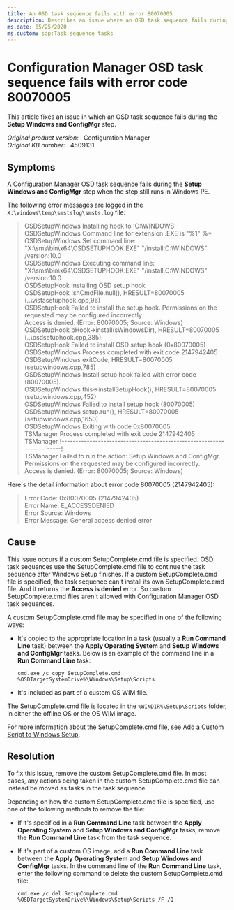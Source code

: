 ```yaml
---
title: An OSD task sequence fails with error 80070005
description: Describes an issue where an OSD task sequence fails during the Setup Windows and ConfigMgr step. This issue occurs when the step still runs in Windows PE.
ms.date: 05/25/2020
ms.custom: sap:Task sequence tasks
---
```

# Configuration Manager OSD task sequence fails with error code 80070005

This article fixes an issue in which an OSD task sequence fails during the **Setup Windows and ConfigMgr** step.

_Original product version:_ &nbsp; Configuration Manager  
_Original KB number:_ &nbsp; 4509131

## Symptoms

A Configuration Manager OSD task sequence fails during the **Setup Windows and ConfigMgr** step when the step still runs in Windows PE.

The following error messages are logged in the `X:\windows\temp\smstslog\smsts.log` file:

> OSDSetupWindows    Installing hook to 'C:\WINDOWS'  
> OSDSetupWindows    Command line for extension .EXE is "%1" %*  
> OSDSetupWindows    Set command line: "X:\sms\bin\x64\OSDSETUPHOOK.EXE" "/install:C:\WINDOWS" /version:10.0  
> OSDSetupWindows    Executing command line: "X:\sms\bin\x64\OSDSETUPHOOK.EXE" "/install:C:\WINDOWS" /version:10.0  
> OSDSetupHook    Installing OSD setup hook  
> OSDSetupHook    !shCmdFile.null(), HRESULT=80070005 (..\vistasetuphook.cpp,96)  
> OSDSetupHook    Failed to install the setup hook. Permissions on the requested may be configured incorrectly.  
> Access is denied. (Error: 80070005; Source: Windows)  
> OSDSetupHook    pHook->install(sWindowsDir), HRESULT=80070005 (..\osdsetuphook.cpp,385)  
> OSDSetupHook    Failed to install OSD setup hook (0x80070005)  
> OSDSetupWindows    Process completed with exit code 2147942405  
> OSDSetupWindows    exitCode, HRESULT=80070005 (setupwindows.cpp,785)  
> OSDSetupWindows    Install setup hook failed with error code (80070005).  
> OSDSetupWindows    this->installSetupHook(), HRESULT=80070005 (setupwindows.cpp,452)  
> OSDSetupWindows    Failed to install setup hook (80070005)  
> OSDSetupWindows    setup.run(), HRESULT=80070005 (setupwindows.cpp,1650)  
> OSDSetupWindows    Exiting with code 0x80070005  
> TSManager    Process completed with exit code 2147942405  
> TSManager    !-----------------------------------------------------------------------!  
> TSManager    Failed to run the action: Setup Windows and ConfigMgr. Permissions on the requested may be configured incorrectly.  
> Access is denied. (Error: 80070005; Source: Windows)

Here's the detail information about error code 80070005 (2147942405):

> Error Code: 0x80070005 (2147942405)  
> Error Name: E_ACCESSDENIED  
> Error Source: Windows  
> Error Message: General access denied error

## Cause

This issue occurs if a custom SetupComplete.cmd file is specified. OSD task sequences use the SetupComplete.cmd file to continue the task sequence after Windows Setup finishes. If a custom SetupComplete.cmd file is specified, the task sequence can't install its own SetupComplete.cmd file. And it returns the **Access is denied** error. So custom SetupComplete.cmd files aren't allowed with Configuration Manager OSD task sequences.

A custom SetupComplete.cmd file may be specified in one of the following ways:

- It's copied to the appropriate location in a task (usually a **Run Command Line** task) between the **Apply Operating System** and **Setup Windows and ConfigMgr** tasks. Below is an example of the command line in a **Run Command Line** task:

  `cmd.exe /c copy SetupComplete.cmd %OSDTargetSystemDrive%\Windows\Setup\Scripts`

- It's included as part of a custom OS WIM file.

The SetupComplete.cmd file is located in the `%WINDIR%\Setup\Scripts` folder, in either the offline OS or the OS WIM image.

For more information about the SetupComplete.cmd file, see [Add a Custom Script to Windows Setup](/windows-hardware/manufacture/desktop/add-a-custom-script-to-windows-setup).

## Resolution

To fix this issue, remove the custom SetupComplete.cmd file. In most cases, any actions being taken in the custom SetupComplete.cmd file can instead be moved as tasks in the task sequence.

Depending on how the custom SetupComplete.cmd file is specified, use one of the following methods to remove the file:

- If it's specified in a **Run Command Line** task between the **Apply Operating System** and **Setup Windows and ConfigMgr** tasks, remove the **Run Command Line** task from the task sequence.
- If it's part of a custom OS image, add a **Run Command Line** task between the **Apply Operating System** and **Setup Windows and ConfigMgr** tasks. In the command line of the **Run Command Line** task, enter the following command to delete the custom SetupComplete.cmd file:

  `cmd.exe /c del SetupComplete.cmd %OSDTargetSystemDrive%\Windows\Setup\Scripts /F /Q`
